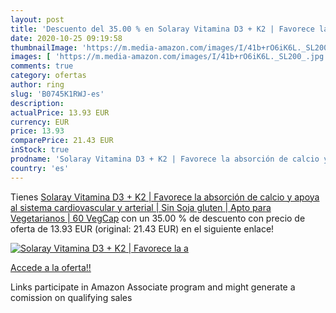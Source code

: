 ```yaml
---
layout: post
title: 'Descuento del 35.00 % en Solaray Vitamina D3 + K2 | Favorece la a'
date: 2020-10-25 09:19:58
thumbnailImage: 'https://m.media-amazon.com/images/I/41b+rO6iK6L._SL200_.jpg'
images: [ 'https://m.media-amazon.com/images/I/41b+rO6iK6L._SL200_.jpg' ]
comments: true
category: ofertas
author: ring
slug: 'B0745K1RWJ-es'
description:
actualPrice: 13.93 EUR
currency: EUR
price: 13.93
comparePrice: 21.43 EUR
inStock: true
prodname: 'Solaray Vitamina D3 + K2 | Favorece la absorción de calcio y apoya al sistema cardiovascular y arterial | Sin Soja  gluten | Apto para Vegetarianos | 60 VegCap'
country: 'es'
---
```


Tienes [Solaray Vitamina D3 + K2 | Favorece la absorción de calcio y apoya al sistema cardiovascular y arterial | Sin Soja  gluten | Apto para Vegetarianos | 60 VegCap](https://www.amazon.es/dp/B0745K1RWJ/?tag=tolees-21) con un 35.00 % de descuento con precio de oferta de 13.93 EUR (original: 21.43 EUR) en el siguiente enlace!

[![Solaray Vitamina D3 + K2 | Favorece la a](https://m.media-amazon.com/images/I/41b+rO6iK6L._SL200_.jpg)](https://www.amazon.es/dp/B0745K1RWJ/?tag=tolees-21)

[Accede a la oferta!!](https://www.amazon.es/dp/B0745K1RWJ/?tag=tolees-21)

Links participate in Amazon Associate program and might generate a comission on qualifying sales


